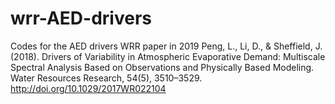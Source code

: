 # wrr-AED-drivers
Codes for the AED drivers WRR paper in 2019 Peng, L., Li, D., &amp; Sheffield, J. (2018). Drivers of Variability in Atmospheric Evaporative Demand: Multiscale Spectral Analysis Based on Observations and Physically Based Modeling. Water Resources Research, 54(5), 3510–3529. http://doi.org/10.1029/2017WR022104

